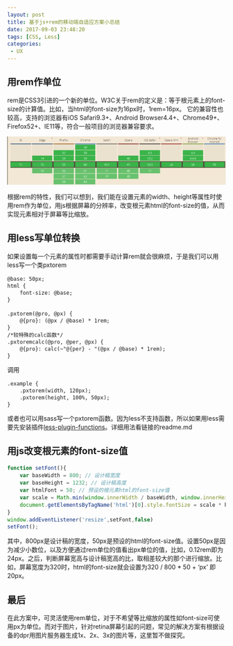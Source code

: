 ```yaml
---
layout: post
title: 基于js+rem的移动端自适应方案小总结
date: 2017-09-03 23:48:20
tags: [CSS, Less]
categories:
 - UX
---
```

## 用rem作单位
rem是CSS3引进的一个新的单位。W3C关于rem的定义是：等于根元素上的font-size的计算值。比如，当html的font-size为16px时，1rem=16px。
它的兼容性也较高，支持的浏览器有iOS Safari9.3+、Android Browser4.4+、Chrome49+、Firefox52+、IE11等，符合一般项目的浏览器兼容要求。
<!-- more -->
![适配](/assets/img/2017/09/rem.jpeg)

根据rem的特性，我们可以想到，我们能在设置元素的width、height等属性时使用rem作为单位，用js根据屏幕的分辨率，改变根元素html的font-size的值，从而实现元素相对于屏幕等比缩放。

## 用less写单位转换
如果设置每一个元素的属性时都需要手动计算rem就会很麻烦，于是我们可以用less写一个类pxtorem
``` less
@base: 50px;
html {
    font-size: @base;
}

.pxtorem(@pro, @px) {
    @{pro}: (@px / @base) * 1rem;
}
/*较特殊的calc函数*/
.pxtoremcalc(@pro, @per, @px) {
    @{pro}: calc(~"@{per} - "(@px / @base) * 1rem);
}
```
调用
``` less
.example {
    .pxtorem(width, 120px);
    .pxtorem(height, 100%, 50px);
}
```

或者也可以用sass写一个pxtorem函数。因为less不支持函数，所以如果用less需要先安装插件[less-plugin-functions](https://github.com/seven-phases-max/less-plugin-functions)。详细用法看链接的readme.md

## 用js改变根元素的font-size值
``` js
function setFont(){
    var baseWidth = 800; // 设计稿宽度
    var baseHeight = 1232; // 设计稿高度
    var htmlFont = 50; // 预设的根元素html的font-size值
    var scale = Math.min(window.innerWidth / baseWidth, window.innerHeight / baseHeight);
    document.getElementsByTagName('html')[0].style.fontSize = scale * htmlFont + 'px';
}
window.addEventListener('resize',setFont,false)
setFont();
```
其中，800px是设计稿的宽度，50px是预设的html的font-size值。设置50px是因为减少小数位，以及方便通过rem单位的值看出px单位的值，比如，0.12rem即为24px。之后，判断屏幕宽高与设计稿宽高的比，取相差较大的那个进行缩放。比如，屏幕宽度为320时，html的font-size就会设置为320 / 800 * 50 + ‘px’ 即20px。

## 最后
在此方案中，可灵活使用rem单位，对于不希望等比缩放的属性如font-size可使用px为单位。而对于图片，针对retina屏幕引起的问题，常见的解决方案有根据设备的dpr用图片服务器生成1x、2x、3x的图片等，这里暂不做探究。
